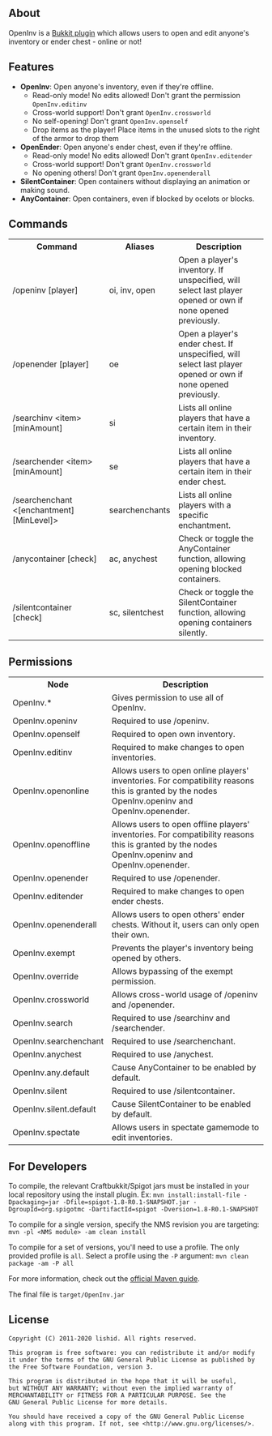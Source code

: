 ## About
OpenInv is a [Bukkit plugin](https://dev.bukkit.org/bukkit-plugins/openinv/) which allows users to open and edit anyone's inventory or ender chest - online or not!

## Features
- **OpenInv**: Open anyone's inventory, even if they're offline.
  - Read-only mode! No edits allowed! Don't grant the permission `OpenInv.editinv`
  - Cross-world support! Don't grant `OpenInv.crossworld`
  - No self-opening! Don't grant `OpenInv.openself`
  - Drop items as the player! Place items in the unused slots to the right of the armor to drop them
- **OpenEnder**: Open anyone's ender chest, even if they're offline.
  - Read-only mode! No edits allowed! Don't grant `OpenInv.editender`
  - Cross-world support! Don't grant `OpenInv.crossworld`
  - No opening others! Don't grant `OpenInv.openenderall`
- **SilentContainer**: Open containers without displaying an animation or making sound.
- **AnyContainer**: Open containers, even if blocked by ocelots or blocks.

## Commands
<table width=100%>
  <tr>
    <th width=175px>Command</th>
    <th>Aliases</th>
    <th>Description</th>
  </tr>
  <tr>
    <td>/openinv [player]</td>
    <td>oi, inv, open</td>
    <td>Open a player's inventory. If unspecified, will select last player opened or own if none opened previously.</td>
  </tr>
  <tr>
    <td>/openender [player]</td>
    <td>oe</td>
    <td>Open a player's ender chest. If unspecified, will select last player opened or own if none opened previously.</td>
  </tr>
  <tr>
    <td>/searchinv &ltitem&gt [minAmount]</td>
    <td>si</td>
    <td>Lists all online players that have a certain item in their inventory.</td>
  </tr>
  <tr>
    <td>/searchender &ltitem&gt [minAmount]</td>
    <td>se</td>
    <td>Lists all online players that have a certain item in their ender chest.</td>
  </tr>
  <tr>
    <td>/searchenchant &lt[enchantment] [MinLevel]&gt</td>
    <td>searchenchants</td>
    <td>Lists all online players with a specific enchantment.</td>
  </tr>
  <tr>
    <td>/anycontainer [check]</td>
    <td>ac, anychest</td>
    <td>Check or toggle the AnyContainer function, allowing opening blocked containers.</td>
  </tr>
  <tr>
    <td>/silentcontainer [check]</td>
    <td>sc, silentchest</td>
    <td>Check or toggle the SilentContainer function, allowing opening containers silently.</td>
  </tr>
</table>

## Permissions
<table>
  <tr>
    <th>Node</th>
    <th>Description</th>
  </tr>
  <tr>
    <td>OpenInv.*</td>
    <td>Gives permission to use all of OpenInv.</td>
  </tr>
  <tr>
    <td>OpenInv.openinv</td>
    <td>Required to use /openinv.</td>
  </tr>
  <tr>
    <td>OpenInv.openself</td>
    <td>Required to open own inventory.</td>
  </tr>
  <tr>
    <td>OpenInv.editinv</td>
    <td>Required to make changes to open inventories.</td>
  </tr>
  <tr>
      <td>OpenInv.openonline</td>
      <td>Allows users to open online players' inventories. For compatibility reasons this is granted by the nodes OpenInv.openinv and OpenInv.openender.</td>
  </tr>
  <tr>
      <td>OpenInv.openoffline</td>
      <td>Allows users to open offline players' inventories. For compatibility reasons this is granted by the nodes OpenInv.openinv and OpenInv.openender.</td>
  </tr>
  <tr>
    <td>OpenInv.openender</td>
    <td>Required to use /openender.</td>
  </tr>
  <tr>
    <td>OpenInv.editender</td>
    <td>Required to make changes to open ender chests.</td>
  </tr>
  <tr>
    <td>OpenInv.openenderall</td>
    <td>Allows users to open others' ender chests. Without it, users can only open their own.</td>
  </tr>
  <tr>
    <td>OpenInv.exempt</td>
    <td>Prevents the player's inventory being opened by others.</td>
  </tr>
  <tr>
    <td>OpenInv.override</td>
    <td>Allows bypassing of the exempt permission.</td>
  </tr>
  <tr>
    <td>OpenInv.crossworld</td>
    <td>Allows cross-world usage of /openinv and /openender.</td>
  </tr>
  <tr>
    <td>OpenInv.search</td>
    <td>Required to use /searchinv and /searchender.</td>
  </tr>
  <tr>
    <td>OpenInv.searchenchant</td>
    <td>Required to use /searchenchant.</td>
  </tr>
  <tr>
    <td>OpenInv.anychest</td>
    <td>Required to use /anychest.</td>
  </tr>
  <tr>
    <td>OpenInv.any.default</td>
    <td>Cause AnyContainer to be enabled by default.</td>
  </tr>
  <tr>
    <td>OpenInv.silent</td>
    <td>Required to use /silentcontainer.</td>
  </tr>
  <tr>
    <td>OpenInv.silent.default</td>
    <td>Cause SilentContainer to be enabled by default.</td>
  </tr>
  <tr>
    <td>OpenInv.spectate</td>
    <td>Allows users in spectate gamemode to edit inventories.</td>
  </tr>
</table>

## For Developers
To compile, the relevant Craftbukkit/Spigot jars must be installed in your local repository using the install plugin.
Ex: `mvn install:install-file -Dpackaging=jar -Dfile=spigot-1.8-R0.1-SNAPSHOT.jar -DgroupId=org.spigotmc -DartifactId=spigot -Dversion=1.8-R0.1-SNAPSHOT`

To compile for a single version, specify the NMS revision you are targeting: `mvn -pl <NMS module> -am clean install`

To compile for a set of versions, you'll need to use a profile. The only provided profile is `all`. Select a profile using the `-P` argument: `mvn clean package -am -P all`

For more information, check out the [official Maven guide](http://maven.apache.org/guides/introduction/introduction-to-profiles.html).

The final file is `target/OpenInv.jar`

## License
```
Copyright (C) 2011-2020 lishid. All rights reserved.

This program is free software: you can redistribute it and/or modify
it under the terms of the GNU General Public License as published by
the Free Software Foundation, version 3.

This program is distributed in the hope that it will be useful,
but WITHOUT ANY WARRANTY; without even the implied warranty of
MERCHANTABILITY or FITNESS FOR A PARTICULAR PURPOSE. See the
GNU General Public License for more details.

You should have received a copy of the GNU General Public License
along with this program. If not, see <http://www.gnu.org/licenses/>.
```

